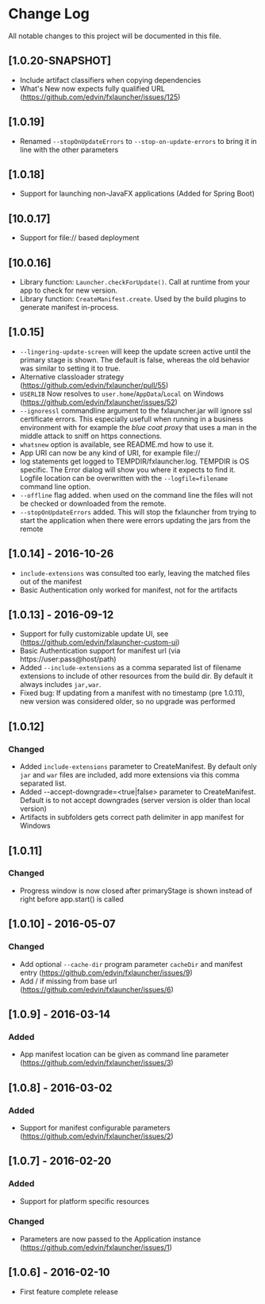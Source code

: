# Change Log
All notable changes to this project will be documented in this file.

## [1.0.20-SNAPSHOT]

- Include artifact classifiers when copying dependencies
- What's New now expects fully qualified URL (https://github.com/edvin/fxlauncher/issues/125)

## [1.0.19]

- Renamed `--stopOnUpdateErrors` to `--stop-on-update-errors` to bring it in line with the other parameters
 
## [1.0.18]

- Support for launching non-JavaFX applications (Added for Spring Boot)

## [10.0.17]

- Support for file:// based deployment

## [10.0.16]

- Library function: `Launcher.checkForUpdate()`. Call at runtime from your app to check for new version.
- Library function: `CreateManifest.create`. Used by the build plugins to generate manifest in-process.

## [1.0.15]

- `--lingering-update-screen` will keep the update screen active until the primary stage is shown. The default is false, whereas the old behavior was similar to setting it to true.
- Alternative classloader strategy (https://github.com/edvin/fxlauncher/pull/55)
- `USERLIB` Now resolves to `user.home`/`AppData`/`Local` on Windows (https://github.com/edvin/fxlauncher/issues/52)
- `--ignoressl` commandline argument to the fxlauncher.jar will ignore ssl certificate errors. This especially usefull when running in a business environment with for example 
the *blue coat proxy* that uses a man in the middle attack to sniff on https connections.
- `whatsnew` option is available, see README.md how to use it.
- App URI can now be any kind of URI, for example file://
- log statements get logged to TEMPDIR/fxlauncher.log. TEMPDIR is OS specific. The Error dialog will show you where it 
expects to find it. Logfile location can be overwritten with the `--logfile=filename` command line option.
- `--offline` flag added. when used on the command line the files will not be checked or downloaded from the remote.
- `--stopOnUpdateErrors` added. This will stop the fxlauncher from trying to start the application when there were errors updating the jars from the remote

## [1.0.14] - 2016-10-26

- `include-extensions` was consulted too early, leaving the matched files out of the manifest
- Basic Authentication only worked for manifest, not for the artifacts

## [1.0.13] - 2016-09-12

- Support for fully customizable update UI, see (https://github.com/edvin/fxlauncher-custom-ui) 
- Basic Authentication support for manifest url (via https://user:pass@host/path)
- Added `--include-extensions` as a comma separated list of filename extensions to include of other resources from the build dir. By default it always includes `jar,war`.
- Fixed bug: If updating from a manifest with no timestamp (pre 1.0.11), new version was considered older, so no upgrade was performed

## [1.0.12]

### Changed

- Added `include-extensions` parameter to CreateManifest. By default only `jar` and `war` files are included, add more extensions via this comma separated list.
- Added --accept-downgrade=<true|false> parameter to CreateManifest. Default is to not accept downgrades (server version is older than local version)
- Artifacts in subfolders gets correct path delimiter in app manifest for Windows

## [1.0.11]

### Changed

- Progress window is now closed after primaryStage is shown instead of right before app.start() is called

## [1.0.10] - 2016-05-07

### Changed

- Add optional `--cache-dir` program parameter `cacheDir` and manifest entry (https://github.com/edvin/fxlauncher/issues/9)
- Add / if missing from base url (https://github.com/edvin/fxlauncher/issues/6)

## [1.0.9] - 2016-03-14

### Added

- App manifest location can be given as command line parameter (https://github.com/edvin/fxlauncher/issues/3)

## [1.0.8] - 2016-03-02

### Added

- Support for manifest configurable parameters (https://github.com/edvin/fxlauncher/issues/2)

## [1.0.7] - 2016-02-20

### Added
- Support for platform specific resources

### Changed
- Parameters are now passed to the Application instance (https://github.com/edvin/fxlauncher/issues/1)

## [1.0.6] - 2016-02-10
- First feature complete release
